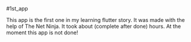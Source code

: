 #1st_app

This app is the first one in my learning flutter story. It was made with the help of The Net Ninja. It took about (complete after done) hours.
At the moment this app is not done!
